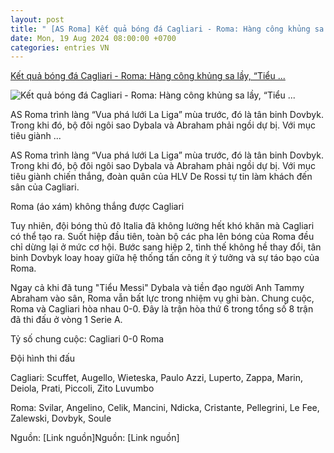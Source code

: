 ```yaml
---
layout: post
title: " [AS Roma] Kết quả bóng đá Cagliari - Roma: Hàng công khủng sa lầy, “Tiểu ..."
date: Mon, 19 Aug 2024 08:00:00 +0700
categories: entries VN
---
```

[Kết quả bóng đá Cagliari - Roma: Hàng công khủng sa lầy, “Tiểu ...](https://www.24h.com.vn/bong-da/ket-qua-bong-da-cagliari-roma-hang-cong-khung-sa-lay-tieu-messi-tiec-nuoi-serie-a-c48a1594952.html)

![Kết quả bóng đá Cagliari - Roma: Hàng công khủng sa lầy, “Tiểu ...](https://cdn.24h.com.vn/upload/3-2024/images/2024-08-19/roma-1200-copy-1724020288-728-width1200height628-watermark.jpg)

AS Roma trình làng “Vua phá lưới La Liga” mùa trước, đó là tân binh Dovbyk. Trong khi đó, bộ đôi ngôi sao Dybala và Abraham phải ngồi dự bị. Với mục tiêu giành ...

AS Roma trình làng “Vua phá lưới La Liga” mùa trước, đó là tân binh Dovbyk. Trong khi đó, bộ đôi ngôi sao Dybala và Abraham phải ngồi dự bị. Với mục tiêu giành chiến thắng, đoàn quân của HLV De Rossi tự tin làm khách đến sân của Cagliari.

Roma (áo xám) không thắng được Cagliari

Tuy nhiên, đội bóng thủ đô Italia đã không lường hết khó khăn mà Cagliari có thể tạo ra. Suốt hiệp đầu tiên, toàn bộ các pha lên bóng của Roma đều chỉ dừng lại ở mức cơ hội. Bước sang hiệp 2, tình thế không hề thay đổi, tân binh Dovbyk loay hoay giữa hệ thống tấn công ít ý tưởng và sự táo bạo của Roma.

Ngay cả khi đã tung "Tiểu Messi" Dybala và tiền đạo người Anh Tammy Abraham vào sân, Roma vẫn bất lực trong nhiệm vụ ghi bàn. Chung cuộc, Roma và Cagliari hòa nhau 0-0. Đây là trận hòa thứ 6 trong tổng số 8 trận đã thi đấu ở vòng 1 Serie A.

Tỷ số chung cuộc: Cagliari 0-0 Roma

Đội hình thi đấu

Cagliari: Scuffet, Augello, Wieteska, Paulo Azzi, Luperto, Zappa, Marin, Deiola, Prati, Piccoli, Zito Luvumbo

Roma: Svilar, Angelino, Celik, Mancini, Ndicka, Cristante, Pellegrini, Le Fee, Zalewski, Dovbyk, Soule

Nguồn: [Link nguồn]Nguồn: [Link nguồn]

